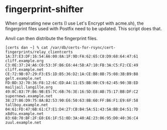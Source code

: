 # fingerprint-shifter

When generating new certs (I use Let's Encrypt with acme.sh), the
fingerprint files used with Postfix need to be updated. This script does
that.

Anvil can then distribute the fingerprint files.

```
[certs dan ~] % cat /var/db/certs-for-rsync/cert-fingerprints/relay_clientcerts
1A:37:E3:DF:16:54:A6:00:8A:1F:9D:FA:62:65:C8:D9:68:64:47:61 cliff.example.org
C3:0E:37:24:A6:C0:53:3F:B6:E6:44:5B:A7:10:FB:3A:C5:F2:CE:49 cliff.example.net
CE:72:9B:07:29:F3:E5:1D:B5:36:D2:1A:CE:B8:8B:75:08:3B:B9:B8 gelt.example.net
FD:BD:32:70:36:F8:12:6C:ED:A4:11:E5:BB:00:C9:62:45:90:3B:ED mailjail.langille.org
49:8C:83:7F:B6:9B:E5:7C:6B:76:3E:16:5D:E8:AB:75:17:BB:DF:C2 supernews.example.net
38:27:86:D9:75:8A:B2:53:90:E6:50:63:8B:60:FF:B6:F1:E9:6F:58 tallboy.example.net
04:61:FD:47:6B:61:C7:E1:D4:27:CB:B4:5A:51:43:5A:BB:D4:51:7D x8dtu.example.net
83:6B:70:BF:2F:E0:E6:1F:51:0D:3A:40:AE:23:06:95:D0:40:36:C4 zuul.example.net
```